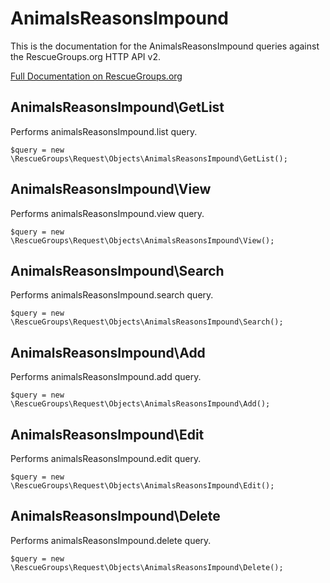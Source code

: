 # AnimalsReasonsImpound

This is the documentation for the AnimalsReasonsImpound queries against the RescueGroups.org HTTP API v2.

[Full Documentation on RescueGroups.org](https://userguide.rescuegroups.org/display/APIDG/Object+definitions#Objectdefinitions-animalsReasonsImpound)

## AnimalsReasonsImpound\GetList

Performs animalsReasonsImpound.list query.

    $query = new \RescueGroups\Request\Objects\AnimalsReasonsImpound\GetList();


## AnimalsReasonsImpound\View

Performs animalsReasonsImpound.view query.

    $query = new \RescueGroups\Request\Objects\AnimalsReasonsImpound\View();


## AnimalsReasonsImpound\Search

Performs animalsReasonsImpound.search query.

    $query = new \RescueGroups\Request\Objects\AnimalsReasonsImpound\Search();


## AnimalsReasonsImpound\Add

Performs animalsReasonsImpound.add query.

    $query = new \RescueGroups\Request\Objects\AnimalsReasonsImpound\Add();


## AnimalsReasonsImpound\Edit

Performs animalsReasonsImpound.edit query.

    $query = new \RescueGroups\Request\Objects\AnimalsReasonsImpound\Edit();


## AnimalsReasonsImpound\Delete

Performs animalsReasonsImpound.delete query.

    $query = new \RescueGroups\Request\Objects\AnimalsReasonsImpound\Delete();


